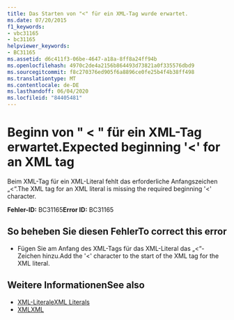 ```yaml
---
title: Das Starten von "<" für ein XML-Tag wurde erwartet.
ms.date: 07/20/2015
f1_keywords:
- vbc31165
- bc31165
helpviewer_keywords:
- BC31165
ms.assetid: d6c411f3-06be-4647-a18a-8ff8a24ff94b
ms.openlocfilehash: 4970c2de4a2156b864493d73821a0f335576dbd9
ms.sourcegitcommit: f8c270376ed905f6a8896ce0fe25b4f4b38ff498
ms.translationtype: MT
ms.contentlocale: de-DE
ms.lasthandoff: 06/04/2020
ms.locfileid: "84405481"
---
```

# <a name="expected-beginning--for-an-xml-tag"></a><span data-ttu-id="b4261-102">Beginn von " \< " für ein XML-Tag erwartet.</span><span class="sxs-lookup"><span data-stu-id="b4261-102">Expected beginning '\<' for an XML tag</span></span>
<span data-ttu-id="b4261-103">Beim XML-Tag für ein XML-Literal fehlt das erforderliche Anfangszeichen „<“.</span><span class="sxs-lookup"><span data-stu-id="b4261-103">The XML tag for an XML literal is missing the required beginning '<' character.</span></span>  
  
 <span data-ttu-id="b4261-104">**Fehler-ID:** BC31165</span><span class="sxs-lookup"><span data-stu-id="b4261-104">**Error ID:** BC31165</span></span>  
  
## <a name="to-correct-this-error"></a><span data-ttu-id="b4261-105">So beheben Sie diesen Fehler</span><span class="sxs-lookup"><span data-stu-id="b4261-105">To correct this error</span></span>  
  
- <span data-ttu-id="b4261-106">Fügen Sie am Anfang des XML-Tags für das XML-Literal das „<“-Zeichen hinzu.</span><span class="sxs-lookup"><span data-stu-id="b4261-106">Add the '<' character to the start of the XML tag for the XML literal.</span></span>  
  
## <a name="see-also"></a><span data-ttu-id="b4261-107">Weitere Informationen</span><span class="sxs-lookup"><span data-stu-id="b4261-107">See also</span></span>

- [<span data-ttu-id="b4261-108">XML-Literale</span><span class="sxs-lookup"><span data-stu-id="b4261-108">XML Literals</span></span>](../language-reference/xml-literals/index.md)
- [<span data-ttu-id="b4261-109">XML</span><span class="sxs-lookup"><span data-stu-id="b4261-109">XML</span></span>](../programming-guide/language-features/xml/index.md)
